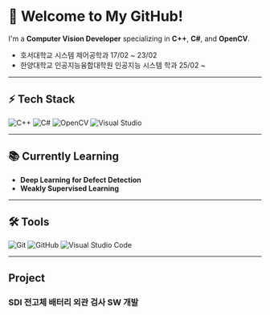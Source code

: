 # 🚀 Welcome to My GitHub!  
I'm a **Computer Vision Developer** specializing in **C++**, **C#**, and **OpenCV**.  

* 호서대학교 시스템 제어공학과 17/02 ~ 23/02
* 한양대학교 인공지능융합대학원 인공지능 시스템 학과 25/02 ~

---

## ⚡ Tech Stack  
![C++](https://img.shields.io/badge/-C%2B%2B-00599C?style=flat-square&logo=c%2B%2B&logoColor=white)
![C#](https://img.shields.io/badge/-C%23-239120?style=flat-square&logo=c-sharp&logoColor=white)
![OpenCV](https://img.shields.io/badge/OpenCV-5C3EE8?style=flat-square&logo=opencv&logoColor=white)
![Visual Studio](https://img.shields.io/badge/Visual%20Studio-5C2D91?style=flat-square&logo=visual-studio&logoColor=white)

---

## 📚 Currently Learning  
- **Deep Learning for Defect Detection**
- **Weakly Supervised Learning**

---

## 🛠 Tools  
![Git](https://img.shields.io/badge/-Git-F05032?style=flat-square&logo=git&logoColor=white)
![GitHub](https://img.shields.io/badge/-GitHub-181717?style=flat-square&logo=github&logoColor=white)
![Visual Studio Code](https://img.shields.io/badge/VS%20Code-007ACC?style=flat-square&logo=visual-studio-code&logoColor=white)

---

## Project ##

### SDI 전고체 배터리 외관 검사 SW 개발 ###
